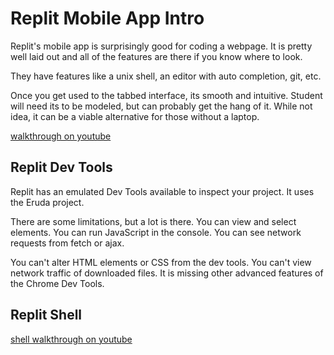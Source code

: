 # Replit Mobile App Intro

Replit's mobile app is surprisingly good for coding a webpage. It is pretty well laid out and all of the features are there if you know where to look.

They have features like a unix shell, an editor with auto completion, git, etc.

Once you get used to the tabbed interface, its smooth and intuitive. Student will need its to be modeled, but can probably get the hang of it. While not idea, it can be a viable alternative for those without a laptop.

[walkthrough on youtube](https://youtu.be/N-YS7yr5COw)

## Replit Dev Tools

Replit has an emulated Dev Tools available to inspect your project. It uses the Eruda project.

There are some limitations, but a lot is there. You can view and select elements. You can run JavaScript in the console. You can see network requests from fetch or ajax.

You can't alter HTML elements or CSS from the dev tools. You can't view network traffic of downloaded files. It is missing other advanced features of the Chrome Dev Tools.

## Replit Shell

[shell walkthrough on youtube](https://youtu.be/lOhG30b7GKY)
